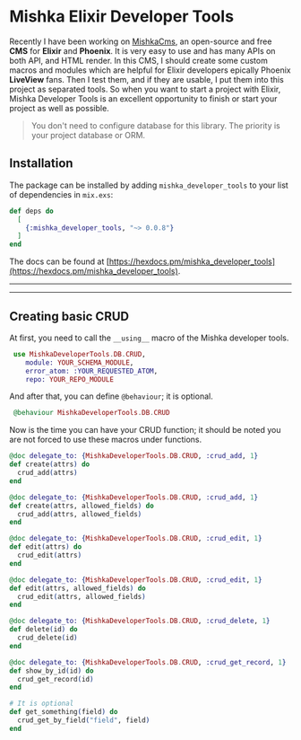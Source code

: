 # Mishka Elixir Developer Tools

Recently I have been working on [MishkaCms](https://github.com/mishka-group/mishka-cms), an open-source and free **CMS** for **Elixir** and **Phoenix**. It is very easy to use and has many APIs on both API, and HTML render. In this CMS, I should create some custom macros and modules which are helpful for Elixir developers epically Phoenix **LiveView** fans. Then I test them, and if they are usable, I put them into this project as separated tools.
So when you want to start a project with Elixir, Mishka Developer Tools is an excellent opportunity to finish or start your project as well as possible.

> You don't need to configure database for this library. The priority is your project database or ORM.

## Installation

The package can be installed by adding `mishka_developer_tools` to your list of dependencies in `mix.exs`:

```elixir
def deps do
  [
    {:mishka_developer_tools, "~> 0.0.8"}
  ]
end
```

The docs can be found at [https://hexdocs.pm/mishka_developer_tools](https://hexdocs.pm/mishka_developer_tools).

---
---

## Creating basic CRUD
At first, you need to call the `__using__` macro of the Mishka developer tools.

```elixir
 use MishkaDeveloperTools.DB.CRUD,
    module: YOUR_SCHEMA_MODULE,
    error_atom: :YOUR_REQUESTED_ATOM,
    repo: YOUR_REPO_MODULE
```    

And after that, you can define `@behaviour`; it is optional.
```elixir
 @behaviour MishkaDeveloperTools.DB.CRUD
```

Now is the time you can have your CRUD function; it should be noted you are not forced to use these macros under functions.


```elixir
@doc delegate_to: {MishkaDeveloperTools.DB.CRUD, :crud_add, 1}
def create(attrs) do
  crud_add(attrs)
end

@doc delegate_to: {MishkaDeveloperTools.DB.CRUD, :crud_add, 1}
def create(attrs, allowed_fields) do
  crud_add(attrs, allowed_fields)
end

@doc delegate_to: {MishkaDeveloperTools.DB.CRUD, :crud_edit, 1}
def edit(attrs) do
  crud_edit(attrs)
end

@doc delegate_to: {MishkaDeveloperTools.DB.CRUD, :crud_edit, 1}
def edit(attrs, allowed_fields) do
  crud_edit(attrs, allowed_fields)
end

@doc delegate_to: {MishkaDeveloperTools.DB.CRUD, :crud_delete, 1}
def delete(id) do
  crud_delete(id)
end

@doc delegate_to: {MishkaDeveloperTools.DB.CRUD, :crud_get_record, 1}
def show_by_id(id) do
  crud_get_record(id)
end

# It is optional
def get_something(field) do
  crud_get_by_field("field", field)
end
```